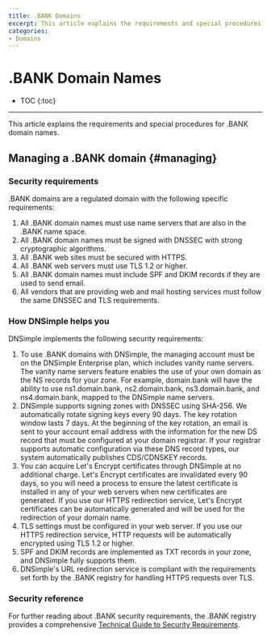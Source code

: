 ```yaml
---
title: .BANK Domains
excerpt: This article explains the requirements and special procedures for .BANK domain names.
categories:
- Domains
---
```


# .BANK Domain Names

* TOC
{:toc}

---

This article explains the requirements and special procedures for .BANK domain names.

## Managing a .BANK domain {#managing}

### Security requirements

.BANK domains are a regulated domain with the following specific requirements:

1. All .BANK domain names must use name servers that are also in the .BANK name space.
2. All .BANK domain names must be signed with DNSSEC with strong cryptographic algorithms.
3. All .BANK web sites must be secured with HTTPS.
4. All .BANK web servers must use TLS 1.2 or higher.
5. All .BANK domain names must include SPF and DKIM records if they are used to send email.
6. All vendors that are providing web and mail hosting services must follow the same DNSSEC and TLS requirements.

### How DNSimple helps you

DNSimple implements the following security requirements:

1. To use .BANK domains with DNSimple, the managing account must be on the DNSimple Enterprise plan, which includes vanity name servers. The vanity name servers feature enables the use of your own domain as the NS records for your zone. For example, domain.bank will have the ability to use ns1.domain.bank, ns2.domain.bank, ns3.domain.bank, and ns4.domain.bank, mapped to the DNSimple name servers.
2. DNSimple supports signing zones with DNSSEC using SHA-256. We automatically rotate signing keys every 90 days. The key rotation window lasts 7 days. At the beginning of the key rotation, an email is sent to your account email address with the information for the new DS record that must be configured at your domain registrar. If your registrar supports automatic configuration via these DNS record types, our system automatically publishes CDS/CDNSKEY records.
3. You can acquire Let's Encrypt certificates through DNSimple at no additional charge. Let's Encrypt certificates are invalidated every 90 days, so you will need a process to ensure the latest certificate is installed in any of your web servers when new certificates are generated. If you use our HTTPS redirection service, Let's Encrypt certificates can be automatically generated and will be used for the redirection of your domain name.
4. TLS settings must be configured in your web server. If you use our HTTPS redirection service, HTTP requests will be automatically encrypted using TLS 1.2 or higher.
5. SPF and DKIM records are implemented as TXT records in your zone, and DNSimple fully supports them.
6. DNSimple's URL redirection service is compliant with the requirements set forth by the .BANK registry for handling HTTPS requests over TLS.

### Security reference

For further reading about .BANK security requirements, the .BANK registry provides a comprehensive [Technical Guide to Security Requirements](https://go.ftld.com/full-documentation).
